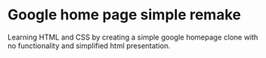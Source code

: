 # Google home page simple remake
Learning HTML and CSS by creating a simple google homepage clone with no functionality and simplified html presentation.